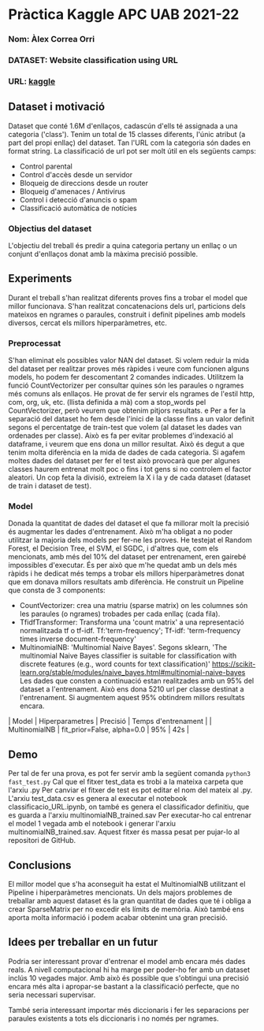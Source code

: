 # Pràctica Kaggle APC UAB 2021-22
### Nom: Àlex Correa Orri
### DATASET: Website classification using URL
### URL: [kaggle](https://www.kaggle.com/shaurov/website-classification-using-url)
## Dataset i motivació
Dataset que conté 1.6M d'enllaços, cadascún d'ells té assignada a una categoria ('class'). Tenim un total de 15 classes diferents, l'únic atribut (a part del propi enllaç) del dataset.
Tan l'URL com la categoria són dades en format string.
La classificació de url pot ser molt útil en els següents camps:
- Control parental
- Control d'accès desde un servidor
- Bloqueig de direccions desde un router
- Bloqueig d'amenaces / Antivirus
- Control i detecció d'anuncis o spam
- Classificació automàtica de notícies

### Objectius del dataset
L'objectiu del treball és predir a quina categoria pertany un enllaç o un conjunt d'enllaços donat amb la màxima precisió possible.
## Experiments
Durant el treball s'han realitzat diferents proves fins a trobar el model que millor funcionava. 
S'han realitzat concatenacions dels url, particions dels mateixos en ngrames o paraules, construit i definit pipelines amb models diversos, cercat els millors hiperparàmetres, etc.
### Preprocessat
S'han eliminat els possibles valor NAN del dataset.
Si volem reduir la mida del dataset per realitzar proves més ràpides i veure com funcionen alguns models, ho podem fer descomentant 2 comandes indicades.
Utilitzem la funció CountVectorizer per consultar quines són les paraules o ngrames més comuns als enllaços. He provat de fer servir els ngrames de l'estil http, com, org, uk, etc. (llista definida a mà) com a stop_words pel CountVectorizer, però veurem que obtenim pitjors resultats. e
Per a fer la separació del dataset ho fem desde l'inici de la classe fins a un valor definit segons el percentatge de train-test que volem (al dataset les dades van ordenades per classe). Això es fa per evitar problemes d'indexació al dataframe, i veurem que ens dona un millor resultat.
Això és degut a que tenim molta diferència en la mida de dades de cada categoria. Si agafem moltes dades del dataset per fer el test això provocarà que per algunes classes haurem entrenat molt poc o fins i tot gens si no controlem el factor aleatori.
Un cop feta la divisió, extreiem la X i la y de cada dataset (dataset de train i dataset de test).
### Model
Donada la quantitat de dades del dataset el que fa millorar molt la precisió és augmentar les dades d'entrenament. Això m'ha obligat a no poder utilitzar la majoria dels models per fer-ne les proves.
He testejat el Random Forest, el Decision Tree, el SVM, el SGDC, i d'altres que, com els mencionats, amb més del 10% del dataset per entrenament, eren gairebé impossibles d'executar.
És per això que m'he quedat amb un dels més ràpids i he dedicat més temps a trobar els millors hiperparàmetres donat que em donava millors resultats amb diferència.
He construit un Pipeline que consta de 3 components:
- CountVectorizer: crea una matriu (sparse matrix) on les columnes són les paraules (o ngrames) trobades per cada enllaç (cada fila).
- TfidfTransformer: Transforma una 'count matrix' a una representació normalitzada tf o tf-idf. Tf:'term-frequency'; Tf-idf: 'term-frequency times inverse document-frequency'
- MultinomialNB: 'Multinomial Naive Bayes'. Segons sklearn, 'The multinomial Naive Bayes classifier is suitable for classification with discrete features (e.g., word counts for text classification)' https://scikit-learn.org/stable/modules/naive_bayes.html#multinomial-naive-bayes
Les dades que consten a continuació estan realitzades amb un 95% del dataset a l'entrenament. Això ens dona 5210 url per classe destinat a l'entrenament. Si augmentem aquest 95% obtindrem millors resultats encara.

|     Model     |       Hiperparametres      | Precisió | Temps d'entrenament |
| MultinomialNB | fit_prior=False, alpha=0.0 |   95%    |         42s         |

## Demo
Per tal de fer una prova, es pot fer servir amb la següent comanda
``` python3 fast_test.py ``` 
Cal que el fitxer test_data es trobi a la mateixa carpeta que l'arxiu .py
Per canviar el fitxer de test es pot editar el nom del mateix al .py. 
L'arxiu test_data.csv es genera al executar el notebook classificacio_URL.ipynb, on també es genera el classificador definitiu, que es guarda a l'arxiu multinomialNB_trained.sav
Per executar-ho cal entrenar el model 1 vegada amb el notebook i generar l'arxiu multinomialNB_trained.sav. Aquest fitxer és massa pesat per pujar-lo al repositori de GitHub.
## Conclusions
El millor model que s'ha aconseguit ha estat el MultinomialNB utilitzant el Pipeline i hiperparàmetres mencionats.
Un dels majors problemes de treballar amb aquest dataset és la gran quantitat de dades que té i obliga a crear SparseMatrix per no excedir els límits de memòria.
Això també ens aporta molta informació i podem acabar obtenint una gran precisió.
## Idees per treballar en un futur
Podria ser interessant provar d'entrenar el model amb encara més dades reals. A nivell computacional hi ha marge per poder-ho fer amb un dataset inclús 10 vegades major. 
Amb això és possible que s'obtingui una precisió encara més alta i apropar-se bastant a la classificació perfecte, que no seria necessari supervisar. 

També seria interessant importar més diccionaris i fer les separacions per paraules existents a tots els diccionaris i no només per ngrames.
